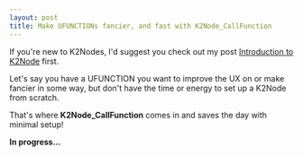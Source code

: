 ```yaml
---
layout: post
title: Make UFUNCTIONs fancier, and fast with K2Node_CallFunction
---
```


If you're new to K2Nodes, I'd suggest you check out my post [Introduction to K2Node](https://olssondev.github.io/2023-02-13-K2Nodes/) first.

Let's say you have a UFUNCTION you want to improve the UX on or make fancier in some way, but don't have the time or energy to set up a K2Node from scratch.

That's where **K2Node_CallFunction** comes in and saves the day with minimal setup!

**In progress...**